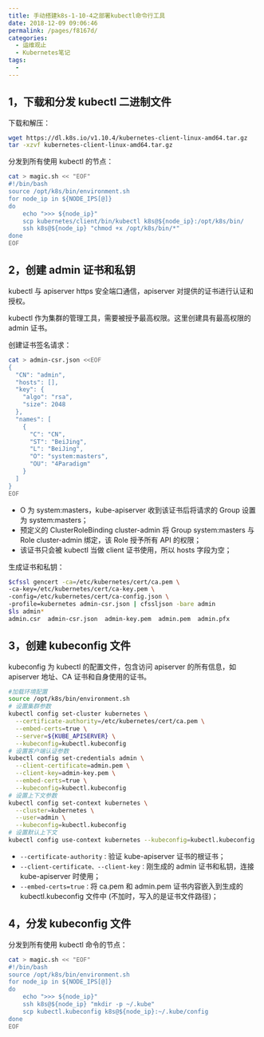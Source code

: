 ```yaml
---
title: 手动搭建k8s-1-10-4之部署kubectl命令行工具
date: 2018-12-09 09:06:46
permalink: /pages/f8167d/
categories:
  - 运维观止
  - Kubernetes笔记
tags:
  - 
---
```


## 1，下载和分发 kubectl 二进制文件



下载和解压：



```sh
wget https://dl.k8s.io/v1.10.4/kubernetes-client-linux-amd64.tar.gz
tar -xzvf kubernetes-client-linux-amd64.tar.gz
```



分发到所有使用 kubectl 的节点：



```sh
cat > magic.sh << "EOF"
#!/bin/bash
source /opt/k8s/bin/environment.sh
for node_ip in ${NODE_IPS[@]}
do
    echo ">>> ${node_ip}"
    scp kubernetes/client/bin/kubectl k8s@${node_ip}:/opt/k8s/bin/
    ssh k8s@${node_ip} "chmod +x /opt/k8s/bin/*"
done
EOF
```



## 2，创建 admin 证书和私钥



kubectl 与 apiserver https 安全端口通信，apiserver 对提供的证书进行认证和授权。



kubectl 作为集群的管理工具，需要被授予最高权限。这里创建具有最高权限的 admin 证书。



创建证书签名请求：



```sh
cat > admin-csr.json <<EOF
{
  "CN": "admin",
  "hosts": [],
  "key": {
    "algo": "rsa",
    "size": 2048
  },
  "names": [
    {
      "C": "CN",
      "ST": "BeiJing",
      "L": "BeiJing",
      "O": "system:masters",
      "OU": "4Paradigm"
    }
  ]
}
EOF
```



- O 为 system:masters，kube-apiserver 收到该证书后将请求的 Group 设置为 system:masters；
- 预定义的 ClusterRoleBinding cluster-admin 将 Group system:masters 与 Role cluster-admin 绑定，该 Role 授予所有 API 的权限；
- 该证书只会被 kubectl 当做 client 证书使用，所以 hosts 字段为空；



生成证书和私钥：



```sh
$cfssl gencert -ca=/etc/kubernetes/cert/ca.pem \
-ca-key=/etc/kubernetes/cert/ca-key.pem \
-config=/etc/kubernetes/cert/ca-config.json \
-profile=kubernetes admin-csr.json | cfssljson -bare admin
$ls admin*
admin.csr  admin-csr.json  admin-key.pem  admin.pem  admin.pfx
```



## 3，创建 kubeconfig 文件



kubeconfig 为 kubectl 的配置文件，包含访问 apiserver 的所有信息，如 apiserver 地址、CA 证书和自身使用的证书。



```sh
#加载环境配置
source /opt/k8s/bin/environment.sh
# 设置集群参数
kubectl config set-cluster kubernetes \
  --certificate-authority=/etc/kubernetes/cert/ca.pem \
  --embed-certs=true \
  --server=${KUBE_APISERVER} \
  --kubeconfig=kubectl.kubeconfig
# 设置客户端认证参数
kubectl config set-credentials admin \
  --client-certificate=admin.pem \
  --client-key=admin-key.pem \
  --embed-certs=true \
  --kubeconfig=kubectl.kubeconfig
# 设置上下文参数
kubectl config set-context kubernetes \
  --cluster=kubernetes \
  --user=admin \
  --kubeconfig=kubectl.kubeconfig
# 设置默认上下文
kubectl config use-context kubernetes --kubeconfig=kubectl.kubeconfig
```



- `--certificate-authority：`验证 kube-apiserver 证书的根证书；
- `--client-certificate、--client-key：`刚生成的 admin 证书和私钥，连接 kube-apiserver 时使用；
- `--embed-certs=true：`将 ca.pem 和 admin.pem 证书内容嵌入到生成的 kubectl.kubeconfig 文件中 (不加时，写入的是证书文件路径)；



## 4，分发 kubeconfig 文件



分发到所有使用 kubectl 命令的节点：



```sh
cat > magic.sh << "EOF"
#!/bin/bash
source /opt/k8s/bin/environment.sh
for node_ip in ${NODE_IPS[@]}
do
    echo ">>> ${node_ip}"
    ssh k8s@${node_ip} "mkdir -p ~/.kube"
    scp kubectl.kubeconfig k8s@${node_ip}:~/.kube/config
done
EOF
```
